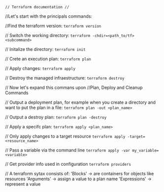 	// Terraform documentation //
 //Let's start with the principals commands:

 //Find the terraform version: 
```terraform version```

// Switch the working directory:
```terraform -chdir=<path_to/tf> <subcommand>```

// Initalize the directory:
```terraform init```

// Crete an execution plan:
```terraform plan```

// Apply changes:
```terraform apply```

// Destroy the managed infraestructure:
```terraform destroy```

// Now let's expand this commans upon
//Plan, Deploy and Cleanup Commands

// Output a deployment plan, for example when you create a directory and want to put the plan in a file:
```terraform plan -out <plan_name>```

// Output a destroy plan:
```terraform plan -destroy```

// Apply a specifc plan:
```terraform apply <plan_name>```

// Only apply changes to a target resource
```terraform apply -target=<resource_name>```

// Pass a variable via the command line
```terraform apply -var my_variable=<variable>```

// Get provider info used in configuration
```terraform providers```

// A terraform sytax consists of:
'Blocks' -> are containers for objects like resources
'Arguments' -> assign a value to a plan name
'Expressions' -> represent a value 
